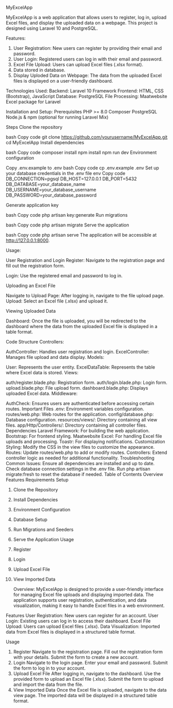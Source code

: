 MyExcelApp

MyExcelApp is a web application that allows users to register, log in, upload Excel files, and display the uploaded data on a webpage. This project is designed using Laravel 10 and PostgreSQL.

Features:

1. User Registration: New users can register by providing their email and password.
2. User Login: Registered users can log in with their email and password.
3. Excel File Upload: Users can upload Excel files (.xlsx format).
4. Data stored in database.
5. Display Uploded Data on Webpage: The data from the uploaded Excel files is displayed on a user-friendly dashboard.

Technologies Used:
Backend: Laravel 10 Framework
Frontend: HTML, CSS (Bootstrap), JavaScript
Database: PostgreSQL
File Processing: Maatwebsite Excel package for Laravel

Installation and Setup:
Prerequisites
PHP >= 8.0
Composer
PostgreSQL
Node.js & npm (optional for running Laravel Mix)

Steps
Clone the repository

bash
Copy code
git clone https://github.com/yourusername/MyExcelApp.git
cd MyExcelApp
Install dependencies

bash
Copy code
composer install
npm install
npm run dev
Environment configuration

Copy .env.example to .env
bash
Copy code
cp .env.example .env
Set up your database credentials in the .env file
env
Copy code
DB_CONNECTION=pgsql
DB_HOST=127.0.0.1
DB_PORT=5432
DB_DATABASE=your_database_name
DB_USERNAME=your_database_username
DB_PASSWORD=your_database_password

Generate application key

bash
Copy code
php artisan key:generate
Run migrations

bash
Copy code
php artisan migrate
Serve the application

bash
Copy code
php artisan serve
The application will be accessible at http://127.0.0.1:8000.

Usage:

User Registration and Login
Register: Navigate to the registration page and fill out the registration form.

Login: Use the registered email and password to log in.

Uploading an Excel File

Navigate to Upload Page: After logging in, navigate to the file upload page.
Upload: Select an Excel file (.xlsx) and upload it.

Viewing Uploaded Data

Dashboard: Once the file is uploaded, you will be redirected to the dashboard where the data from the uploaded Excel file is displayed in a table format.

Code Structure
Controllers:

AuthController: Handles user registration and login.
ExcelController: Manages file upload and data display.
Models:

User: Represents the user entity.
ExcelDataTable: Represents the table where Excel data is stored.
Views:

auth/register.blade.php: Registration form.
auth/login.blade.php: Login form.
upload.blade.php: File upload form.
dashboard.blade.php: Displays uploaded Excel data.
Middleware:

AuthCheck: Ensures users are authenticated before accessing certain routes.
Important Files
.env: Environment variables configuration.
routes/web.php: Web routes for the application.
config/database.php: Database configuration.
resources/views/: Directory containing all view files.
app/Http/Controllers/: Directory containing all controller files.
Dependencies
Laravel Framework: For building the web application.
Bootstrap: For frontend styling.
Maatwebsite Excel: For handling Excel file uploads and processing.
Toastr: For displaying notifications.
Customization
Styling: Modify the CSS in the view files to customize the appearance.
Routes: Update routes/web.php to add or modify routes.
Controllers: Extend controller logic as needed for additional functionality.
Troubleshooting
Common Issues:
Ensure all dependencies are installed and up to date.
Check database connection settings in the .env file.
Run php artisan migrate:fresh to reset the database if needed.
Table of Contents
Overview
Features
Requirements
Setup

1. Clone the Repository
2. Install Dependencies
3. Environment Configuration
4. Database Setup
5. Run Migrations and Seeders
6. Serve the Application
   Usage
7. Register
8. Login
9. Upload Excel File
10. View Imported Data

    Overview:
    MyExcelApp is designed to provide a user-friendly interface for managing Excel file uploads and displaying imported data. The application supports user registration, authentication, and data visualization, making it easy to handle Excel files in a web environment.

Features
User Registration: New users can register for an account.
User Login: Existing users can log in to access their dashboard.
Excel File Upload: Users can upload Excel files (.xlsx).
Data Visualization: Imported data from Excel files is displayed in a structured table format.

Usage

1. Register
   Navigate to the registration page.
   Fill out the registration form with your details.
   Submit the form to create a new account.
2. Login
   Navigate to the login page.
   Enter your email and password.
   Submit the form to log in to your account.
3. Upload Excel File
   After logging in, navigate to the dashboard.
   Use the provided form to upload an Excel file (.xlsx).
   Submit the form to upload and import the data from the file.
4. View Imported Data
   Once the Excel file is uploaded, navigate to the data view page.
   The imported data will be displayed in a structured table format.
